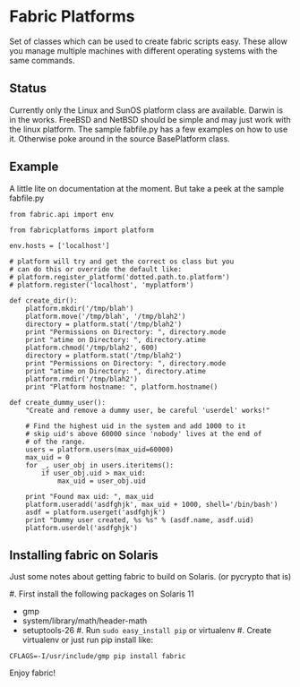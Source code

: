 Fabric Platforms
================
Set of classes which can be used to create fabric scripts easy.
These allow you manage multiple machines with different operating
systems with the same commands.

Status
------
Currently only the Linux and SunOS platform class are available. 
Darwin is in the works. FreeBSD and NetBSD should be simple 
and may just work with the linux platform. The sample fabfile.py
has a few examples on how to use it. Otherwise poke around in
the source BasePlatform class.

Example
-------
A little lite on documentation at the moment. But take a peek at 
the sample fabfile.py

	from fabric.api import env
	
	from fabricplatforms import platform
	
	env.hosts = ['localhost']
	
	# platform will try and get the correct os class but you
	# can do this or override the default like:
	# platform.register_platform('dotted.path.to.platform')
	# platform.register('localhost', 'myplatform')
	
	def create_dir():
	    platform.mkdir('/tmp/blah')
	    platform.move('/tmp/blah', '/tmp/blah2')
	    directory = platform.stat('/tmp/blah2')
	    print "Permissions on Directory: ", directory.mode
	    print "atime on Directory: ", directory.atime
	    platform.chmod('/tmp/blah2', 600)
	    directory = platform.stat('/tmp/blah2')
	    print "Permissions on Directory: ", directory.mode
	    print "atime on Directory: ", directory.atime
	    platform.rmdir('/tmp/blah2')
	    print "Platform hostname: ", platform.hostname()
	
	def create_dummy_user():
	    "Create and remove a dummy user, be careful 'userdel' works!"
	    
	    # Find the highest uid in the system and add 1000 to it
	    # skip uid's above 60000 since 'nobody' lives at the end of
	    # of the range.
	    users = platform.users(max_uid=60000)
	    max_uid = 0
	    for _, user_obj in users.iteritems():
	        if user_obj.uid > max_uid:
	            max_uid = user_obj.uid
	    
	    print "Found max uid: ", max_uid
	    platform.useradd('asdfghjk', max_uid + 1000, shell='/bin/bash')
	    asdf = platform.userget('asdfghjk')
	    print "Dummy user created, %s %s" % (asdf.name, asdf.uid)
	    platform.userdel('asdfghjk')

Installing fabric on Solaris
----------------------------
Just some notes about getting fabric to build on Solaris. (or pycrypto that is)

#. First install the following packages on Solaris 11
   - gmp
   - system/library/math/header-math
   - setuptools-26
#. Run `sudo easy_install pip` or virtualenv
#. Create virtualenv or just run pip install like:

 	CFLAGS=-I/usr/include/gmp pip install fabric

Enjoy fabric!